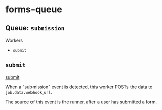# forms-queue

## Queue: `submission`

Workers
- `submit`

## `submit`
[submit](./queues/submission/workers/submit.ts)

When a "submission" event is detected, this worker POSTs the data to `job.data.webhook_url`.

The source of this event is the runner, after a user has submitted a form.